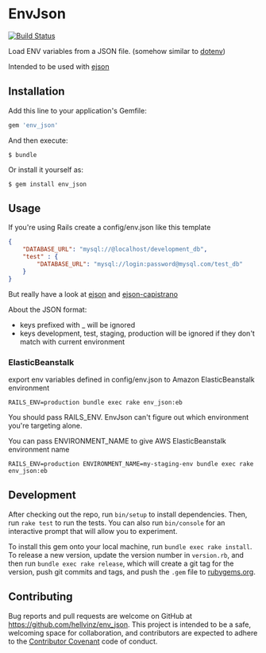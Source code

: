 # EnvJson

[![Build Status](https://travis-ci.org/hellvinz/env_json.png)](https://travis-ci.org/hellvinz/env_json)

Load ENV variables from a JSON file. (somehow similar to [dotenv](https://github.com/bkeepers/dotenv))

Intended to be used with [ejson](https://github.com/Shopify/ejson)

## Installation

Add this line to your application's Gemfile:

```ruby
gem 'env_json'
```

And then execute:

    $ bundle

Or install it yourself as:

    $ gem install env_json

## Usage

If you're using Rails create a config/env.json like this template

```json
{
    "DATABASE_URL": "mysql://@localhost/development_db",
    "test" : {
        "DATABASE_URL": "mysql://login:password@mysql.com/test_db"
    }
}
```

But really have a look at [ejson](https://github.com/Shopify/ejson) and [ejson-capistrano](https://github.com/Shopify/capistrano-ejson)

About the JSON format:

* keys prefixed with _ will be ignored
* keys development, test, staging, production will be ignored if they don't match with current environment

### ElasticBeanstalk

export env variables defined in config/env.json to Amazon ElasticBeanstalk environment

```
RAILS_ENV=production bundle exec rake env_json:eb
```

You should pass RAILS_ENV. EnvJson can't figure out which environment you're targeting alone.

You can pass ENVIRONMENT_NAME to give AWS ElasticBeanstalk environment name

```
RAILS_ENV=production ENVIRONMENT_NAME=my-staging-env bundle exec rake env_json:eb
```

## Development

After checking out the repo, run `bin/setup` to install dependencies. Then, run `rake test` to run the tests. You can also run `bin/console` for an interactive prompt that will allow you to experiment.

To install this gem onto your local machine, run `bundle exec rake install`. To release a new version, update the version number in `version.rb`, and then run `bundle exec rake release`, which will create a git tag for the version, push git commits and tags, and push the `.gem` file to [rubygems.org](https://rubygems.org).

## Contributing

Bug reports and pull requests are welcome on GitHub at https://github.com/hellvinz/env_json. This project is intended to be a safe, welcoming space for collaboration, and contributors are expected to adhere to the [Contributor Covenant](contributor-covenant.org) code of conduct.
